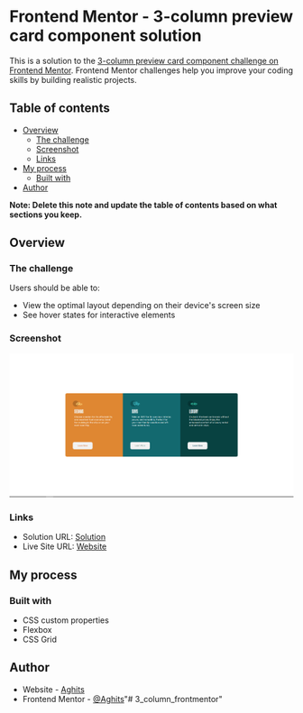 # Frontend Mentor - 3-column preview card component solution

This is a solution to the [3-column preview card component challenge on Frontend Mentor](https://www.frontendmentor.io/challenges/3column-preview-card-component-pH92eAR2-). Frontend Mentor challenges help you improve your coding skills by building realistic projects. 

## Table of contents

- [Overview](#overview)
  - [The challenge](#the-challenge)
  - [Screenshot](#screenshot)
  - [Links](#links)
- [My process](#my-process)
  - [Built with](#built-with)
- [Author](#author)

**Note: Delete this note and update the table of contents based on what sections you keep.**

## Overview

### The challenge

Users should be able to:

- View the optimal layout depending on their device's screen size
- See hover states for interactive elements

### Screenshot

![](./images/website_screenshot.png)
### Links

- Solution URL: [Solution](https://www.frontendmentor.io/solutions/3-column-preview-card-using-vanilla-css-O27e4iaU5)
- Live Site URL: [Website](https://elastic-carson-08aac9.netlify.app/)

## My process

### Built with
- CSS custom properties
- Flexbox
- CSS Grid


## Author

- Website - [Aghits](https://aghitsnew.netlify.com)
- Frontend Mentor - [@Aghits](https://www.frontendmentor.io/profile/Aghits)"# 3_column_frontmentor" 
